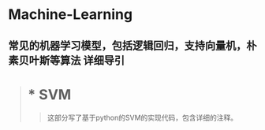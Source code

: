 Machine-Learning
================
常见的机器学习模型，包括逻辑回归，支持向量机，朴素贝叶斯等算法
详细导引
--------
> # * SVM
>> 这部分写了基于python的SVM的实现代码，包含详细的注释。

